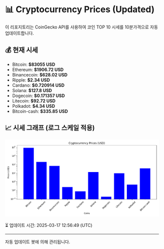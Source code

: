 
# 📊 Cryptocurrency Prices (Updated)

이 리포지토리는 CoinGecko API를 사용하여 코인 TOP 10 시세를 10분가격으로 자동 업데이트합니다.

## 💰 현재 시세
- Bitcoin: **$83055 USD**
- Ethereum: **$1906.72 USD**
- Binancecoin: **$628.02 USD**
- Ripple: **$2.34 USD**
- Cardano: **$0.720914 USD**
- Solana: **$127.8 USD**
- Dogecoin: **$0.171357 USD**
- Litecoin: **$92.72 USD**
- Polkadot: **$4.34 USD**
- Bitcoin-cash: **$335.85 USD**

## 📈 시세 그래프 (로그 스케일 적용)
![Crypto Prices](crypto_prices.png)

⏳ 업데이트 시간: 2025-03-17 12:56:49 (UTC)

---
자동 업데이트 봇에 의해 관리됩니다.
